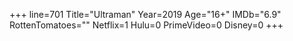 +++
line=701
Title="Ultraman"
Year=2019
Age="16+"
IMDb="6.9"
RottenTomatoes=""
Netflix=1
Hulu=0
PrimeVideo=0
Disney=0
+++

